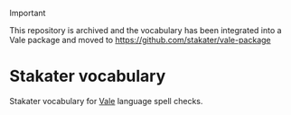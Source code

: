 > [!IMPORTANT]
> This repository is archived and the vocabulary has been integrated into a Vale package and moved to https://github.com/stakater/vale-package

# Stakater vocabulary
Stakater vocabulary for [Vale](https://vale.sh/docs/topics/vocab/) language spell checks.
